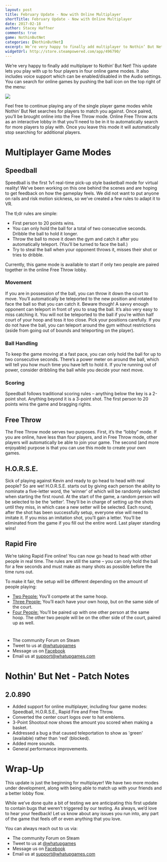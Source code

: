 ```yaml
---
layout: post
title: February Update - Now with Online Multiplayer
shortTitle: February Update - Now with Online Multiplayer
date: 2017-02-18
author: Stacey Haffner
comments: true
game: NothinButNet
categories: [NothinButNet]
excerpt: We’re very happy to finally add multiplayer to Nothin’ But Net! This update lets you play with up to four players in four online game modes. It also includes voice support which can be...
widgetUrl: http://store.steampowered.com/app/496790/
---
```


We’re very happy to finally add multiplayer to Nothin’ But Net! This update lets you play with up to four players in four online game modes. It also includes voice support which can be enabled/disabled in the Audio settings.
You can search for online games by pushing the ball icon on the top right of the menu:

<img src="{{site.base}}/NothinButNet/2017-02-18/post.png" class="img-responsive img-thumbnail" />

Feel free to continue playing any of the single player game modes while Nothin’ But Net searches for players to match you against. Once paired, you’ll be brought online into the Free Throw mode. Online Free Throw acts as an interactive lobby in that you’ll need to be in it to automatically search for more players to play with. Once you leave this mode it will automatically stop searching for additional players. 

<h1>Multiplayer Game Modes</h1>

<h2>Speedball</h2>
Speedball is the first 1v1 real-time pick-up style basketball mode for virtual reality! We’ve been working on this one behind the scenes and are hoping to get feedback on how the gameplay feels. We did not want to put anyone on rails and risk motion sickness, so we’ve created a few rules to adapt it to VR. 

The tl;dr rules are simple:

<ul>
    <li>First person to 20 points wins.</li>
    <li>You can only hold the ball for a total of two consecutive seconds. Dribble the ball to hold it longer.</li>
    <li>Throw the ball to move it down the gym and catch it after you automatically teleport. (You’ll be turned to face the ball.)</li>
    <li>Try to steal the ball when your opponent throws it, misses their shot or tries to dribble.</li>
</ul>

Currently, this game mode is available to start if only two people are paired together in the online Free Throw lobby.

<h3>Movement</h3>
If you are in possession of the ball, you can throw it down the court to move. You’ll automatically be teleported to the new position and rotated to face the ball so that you can catch it. Beware though! A savvy enough opponent can teleport in front of you to snag the ball. It’s also very easy to miss catching it. You will not be teleported to the ball if you’re within half court of your hoop and toss it too close. Pick your positions carefully.
If you do not have the ball, you can teleport around the gym without restrictions (aside from going out of bounds and teleporting on the player). 

<h3>Ball Handling</h3>
To keep the game moving at a fast pace, you can only hold the ball for up to two consecutive seconds. There’s a power meter on around the ball, which will tell you how much time you have left to hold it. If you’re running out of power, consider dribbling the ball while you decide your next move. 

<h3>Scoring</h3>
Speedball follows traditional scoring rules – anything below the key is a 2-point shot. Anything beyond it is a 3-point shot. The first person to 20 points wins the game and bragging rights. 

<h2>Free Throw</h2>
The Free Throw mode serves two purposes. First, it’s the “lobby” mode. If you are online, have less than four players, and in Free Throw mode, other players will automatically be able to join your game. The second (and more enjoyable) purpose is that you can use this mode to create your own games. 

<h2>H.O.R.S.E.</h2>
Sick of playing against Kevin and ready to go head to head with real people? So are we! H.O.R.S.E. starts out by giving each person the ability to nominate a five-letter word, the ‘winner’ of which will be randomly selected when starting the first round. At the start of the game, a random person will be selected to be the ‘setter’. They’ll be in charge of setting up the shots until they miss, in which case a new setter will be selected. Each round, after the shot has been successfully setup, everyone else will need to imitate it. If you miss an imitation shot, you’ll gain a letter. You’ll be eliminated from the game if you fill out the entire word. Last player standing wins! 

<h2>Rapid Fire</h2>
We’re taking Rapid Fire online! You can now go head to head with other people in real time. The rules are still the same – you can only hold the ball for a few seconds and must make as many shots as possible before the time runs out. 

To make it fair, the setup will be different depending on the amount of people playing:

<ul>
    <li><u>Two People:</u> You’ll compete at the same hoop.</li>
    <li><u>Three People:</u> You’ll each have your own hoop, but on the same side of the court.</li>
    <li><u>Four People:</u> You’ll be paired up with one other person at the same hoop. The other two people will be on the other side of the court, paired up as well.</li>
</ul>

<h1></h1>

<ul>
    <li>The community Forum on Steam</li>
    <li>Tweet to us at <a href="https://twitter.com/whatupgames">@whatupgames</a></li>
    <li>Message us on <a href="https://www.facebook.com/whatupgames/">Facebook</a></li>
    <li>Email us at <a href="mailto:support@whatupgames.com">support@whatupgames.com</a></li>
</ul>



# Nothin' But Net - Patch Notes
## 2.0.890

- Added support for online multiplayer, including four game modes: Speedball, H.O.R.S.E., Rapid Fire and Free Throw.
- Converted the center court logos over to hat emblems.
- 3-Point Shootout now shows the amount you scored when making a basket.
- Addressed a bug a that caused teleportation to show as 'green' (available) rather than 'red' (blocked).
- Added more sounds.
- General performance improvements.

<h1>Wrap-Up</h1>
This update is just the beginning for multiplayer! We have two more modes under development, along with being able to match up with your friends and a better lobby flow. 

While we’ve done quite a bit of testing we are anticipating this first update to contain bugs that weren’t triggered by our testing. As always, we’d love to hear your feedback! Let us know about any issues you run into, any part of the game that feels off or even anything that you love.  

You can always reach out to us via: 

<ul>
    <li>The community Forum on Steam</li>
    <li>Tweet to us at <a href="https://twitter.com/whatupgames">@whatupgames</a></li>
    <li>Message us on <a href="https://www.facebook.com/whatupgames/">Facebook</a></li>
    <li>Email us at <a href="mailto:support@whatupgames.com">support@whatupgames.com</a></li>
</ul>

